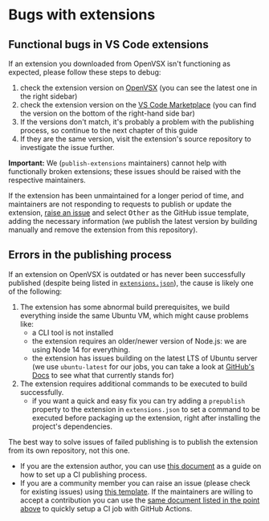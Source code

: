 # Bugs with extensions

## Functional bugs in VS Code extensions

If an extension you downloaded from OpenVSX isn't functioning as expected, please follow these steps to debug:

1. check the extension version on [OpenVSX](https://open-vsx.org/) (you can see the latest one in the right sidebar)
2. check the extension version on the [VS Code Marketplace](https://marketplace.visualstudio.com/) (you can find the version on the bottom of the right-hand side bar)
3. If the versions don't match, it's probably a problem with the publishing process, so continue to the next chapter of this guide
4. If they are the same version, visit the extension's source repository to investigate the issue further.

**Important:** We (`publish-extensions` maintainers) cannot help with functionally broken extensions; these issues should be raised with the respective maintainers.

If the extension has been unmaintained for a longer period of time, and maintainers are not responding to requests to publish or update the extension, [raise an issue](https://github.com/open-vsx/publish-extensions/issues/new) and select <kbd>Other</kbd> as the GitHub issue template, adding the necessary information (we publish the latest version by building manually and remove the extension from this repository).

## Errors in the publishing process

If an extension on OpenVSX is outdated or has never been successfully published (despite being listed in [`extensions.json`](https://github.com/open-vsx/publish-extensions/blob/HEAD/extensions.json)), the cause is likely one of the following:

1. The extension has some abnormal build prerequisites, we build everything inside the same Ubuntu VM, which might cause problems like:
    - a CLI tool is not installed
    - the extension requires an older/newer version of Node.js: we are using Node 14 for everything.
    - the extension has issues building on the latest LTS of Ubuntu server (we use `ubuntu-latest` for our jobs, you can take a look at [GitHub's Docs](https://github.com/actions/virtual-environments#available-environments) to see what that currently stands for)
2. The extension requires additional commands to be executed to build successfully.
    - if you want a quick and easy fix you can try adding a `prepublish` property to the extension in `extensions.json` to set a command to be executed before packaging up the extension, right after installing the project's dependencies.

The best way to solve issues of failed publishing is to publish the extension from its own repository, not this one.
- If you are the extension author, you can use [this document](direct_publish_setup.md) as a guide on how to set up a CI publishing process.
- If you are a community member you can raise an issue (please check for existing issues) using [this template](external_contribution_request.md). If the maintainers are willing to accept a contribution you can use the [same document listed in the point above](direct_publish_setup.md) to quickly setup a CI job with GitHub Actions.